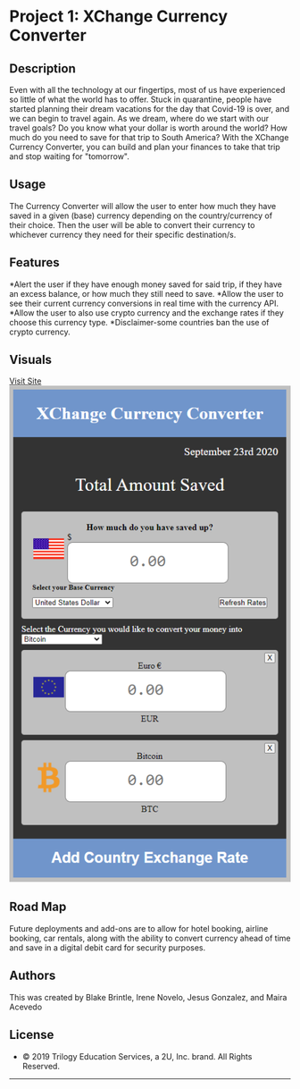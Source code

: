 # Project 1: XChange Currency Converter

## Description
Even with all the technology at our fingertips, most of us have experienced so little of what the world has to offer. Stuck in quarantine, people have started planning their dream vacations for the day that Covid-19 is over, and we can begin to travel again. As we dream, where do we start with our travel goals? Do you know what your dollar is worth around the world? How much do you need to save for that trip to South America? With the XChange Currency Converter, you can build and plan your finances to take that trip and stop waiting for "tomorrow". 

## Usage
The Currency Converter will allow the user to enter how much they have saved in a given (base) currency depending on the country/currency of their choice. Then the user will be able to convert their currency to whichever currency they need for their specific destination/s. 

## Features
*Alert the user if they have enough money saved for said trip, if they have an excess balance, or how much they still need to save. 
*Allow the user to see their current currency conversions in real time with the currency API. 
*Allow the user to also use crypto currency and the exchange rates if they choose this currency type. 
*Disclaimer-some countries ban the use of crypto currency. 

## Visuals
<a href="https://bbrintle.github.io/project1/">Visit Site</a>
<img src="./readme-images/XChangeUI.PNG">


## Road Map
Future deployments and add-ons are to allow for hotel booking, airline booking, car rentals, along with the ability to convert currency ahead of time and save in a digital debit card for security purposes. 

## Authors
This was created by Blake Brintle, Irene Novelo, Jesus Gonzalez, and Maira Acevedo 


## License
* © 2019 Trilogy Education Services, a 2U, Inc. brand. All Rights Reserved.

- - -

